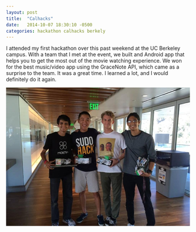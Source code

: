 ```yaml
---
layout: post
title:  "Calhacks"
date:   2014-10-07 18:30:10 -0500
categories: hackathon calhacks berkely
---
```


I attended my first hackathon over this past weekend at the UC Berkeley campus. With a team that I met at the event, we built and Android app that helps you to get the most out of the movie watching experience. 
We won for the best music/video app using the GraceNote API, which came as a surprise to the team. It was a great time. 
I learned a lot, and I would definitely do it again.

![](/assets/moviehoppr.jpeg)

